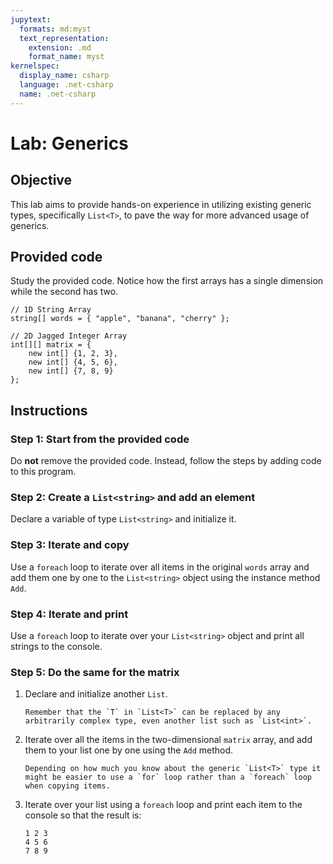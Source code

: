 ```yaml
---
jupytext:
  formats: md:myst
  text_representation:
    extension: .md
    format_name: myst
kernelspec:
  display_name: csharp
  language: .net-csharp
  name: .net-csharp
---
```


# Lab: Generics

## Objective

This lab aims to provide hands-on experience in utilizing existing generic types, specifically `List<T>`, to pave the way for more advanced usage of generics.


## Provided code

Study the provided code. Notice how the first arrays has a single dimension while the second has two.

```{code-cell}
// 1D String Array
string[] words = { "apple", "banana", "cherry" };

// 2D Jagged Integer Array
int[][] matrix = {
    new int[] {1, 2, 3},
    new int[] {4, 5, 6},
    new int[] {7, 8, 9}
};
```

## Instructions

### Step 1: Start from the provided code

Do **not** remove the provided code.
Instead, follow the steps by adding code to this program.

### Step 2: Create a `List<string>` and add an element

Declare a variable of type `List<string>` and initialize it.

### Step 3: Iterate and copy

Use a `foreach` loop to iterate over all items in the original `words` array and add them one by one to the `List<string>` object using the instance method `Add`.

### Step 4: Iterate and print

Use a `foreach` loop to iterate over your `List<string>` object and print all strings to the console.

### Step 5: Do the same for the matrix

1. Declare and initialize another `List`.

    ```{hint}
    Remember that the `T` in `List<T>` can be replaced by any arbitrarily complex type, even another list such as `List<int>`.
    ```

2. Iterate over all the items in the two-dimensional `matrix` array, and add them to your list one by one using the `Add` method.

    ```{tip}
    Depending on how much you know about the generic `List<T>` type it might be easier to use a `for` loop rather than a `foreach` loop when copying items.
    ```

3. Iterate over your list using a `foreach` loop and print each item to the console so that the result is:

    ```
    1 2 3
    4 5 6
    7 8 9
    ```

